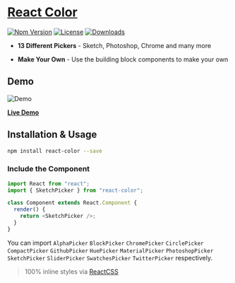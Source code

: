 # [React Color](http://casesandberg.github.io/react-color/)

[![Npm Version][npm-version-image]][npm-version-url]
[![License][license-image]][license-url]
[![Downloads][downloads-image]][downloads-url]

- **13 Different Pickers** - Sketch, Photoshop, Chrome and many more

- **Make Your Own** - Use the building block components to make your own

## Demo

![Demo](https://media.giphy.com/media/26FfggT53qE304CwE/giphy.gif)

[**Live Demo**](http://casesandberg.github.io/react-color/)

## Installation & Usage

```sh
npm install react-color --save
```

### Include the Component

```js
import React from "react";
import { SketchPicker } from "react-color";

class Component extends React.Component {
  render() {
    return <SketchPicker />;
  }
}
```

You can import `AlphaPicker` `BlockPicker` `ChromePicker` `CirclePicker` `CompactPicker` `GithubPicker` `HuePicker` `MaterialPicker` `PhotoshopPicker` `SketchPicker` `SliderPicker` `SwatchesPicker` `TwitterPicker` respectively.

> 100% inline styles via [ReactCSS](http://reactcss.com/)

[license-image]: https://img.shields.io/npm/l/@hello-pangea/color-picker
[license-url]: LICENSE
[downloads-image]: https://img.shields.io/npm/dm/@hello-pangea/color-picker
[downloads-url]: https://npm-stat.com/charts.html?package=@hello-pangea/color-picker
[npm-version-image]: https://img.shields.io/npm/v/@hello-pangea/color-picker
[npm-version-url]: https://www.npmjs.com/package/@hello-pangea/color-picker
